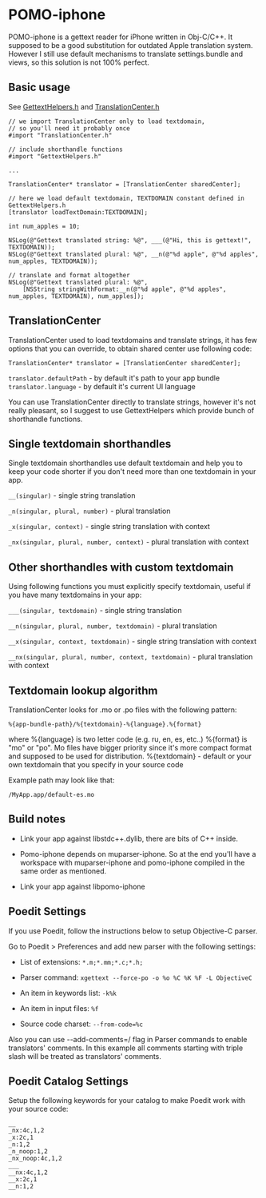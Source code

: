 # POMO-iphone

POMO-iphone is a gettext reader for iPhone written in Obj-C/C++. It supposed to be a good substitution for outdated Apple translation system. However I still use default mechanisms to translate settings.bundle and views, so this solution is not 100% perfect.

## Basic usage

See [GettextHelpers.h](https://github.com/pronebird/pomo-iphone/blob/master/pomo-iphone/GettextHelpers.h) and [TranslationCenter.h](https://github.com/pronebird/pomo-iphone/blob/master/pomo-iphone/TranslationCenter.h)

    // we import TranslationCenter only to load textdomain,
    // so you'll need it probably once
    #import "TranslationCenter.h"

    // include shorthandle functions
    #import "GettextHelpers.h"

    ...

    TranslationCenter* translator = [TranslationCenter sharedCenter];

    // here we load default textdomain, TEXTDOMAIN constant defined in GettextHelpers.h
    [translator loadTextDomain:TEXTDOMAIN];

    int num_apples = 10;

    NSLog(@"Gettext translated string: %@", ___(@"Hi, this is gettext!", TEXTDOMAIN));
    NSLog(@"Gettext translated plural: %@", __n(@"%d apple", @"%d apples", num_apples, TEXTDOMAIN));

    // translate and format altogether
    NSLog(@"Gettext translated plural: %@",
        [NSString stringWithFormat:__n(@"%d apple", @"%d apples", num_apples, TEXTDOMAIN), num_apples]);

## TranslationCenter

TranslationCenter used to load textdomains and translate strings, it has few options that you can override, to obtain shared center use following code:

    TranslationCenter* translator = [TranslationCenter sharedCenter];

`translator.defaultPath` - by default it's path to your app bundle
`translator.language` - by default it's current UI language

You can use TranslationCenter directly to translate strings, however it's not really pleasant, so I suggest to use GettextHelpers which provide bunch of shorthandle functions.

## Single textdomain shorthandles

Single textdomain shorthandles use default textdomain and help you to keep your code shorter if you don't need more than one textdomain in your app.

`__(singular)` - single string translation

`_n(singular, plural, number)` - plural translation

`_x(singular, context)` - single string translation with context

`_nx(singular, plural, number, context)` - plural translation with context

## Other shorthandles with custom textdomain

Using following functions you must explicitly specify textdomain, useful if you have many textdomains in your app:

`___(singular, textdomain)` - single string translation

`__n(singular, plural, number, textdomain)` - plural translation

`__x(singular, context, textdomain)` - single string translation with context

`__nx(singular, plural, number, context, textdomain)` - plural translation with context

## Textdomain lookup algorithm

TranslationCenter looks for .mo or .po files with the following pattern:

`%{app-bundle-path}/%{textdomain}-%{language}.%{format}`

where %{language} is two letter code (e.g. ru, en, es, etc..)
%{format} is "mo" or "po". Mo files have bigger priority since it's more compact format and supposed to be used for distribution.
%{textdomain} - default or your own textdomain that you specify in your source code

Example path may look like that:

`/MyApp.app/default-es.mo`

## Build notes

- Link your app against libstdc++.dylib, there are bits of C++ inside.

- Pomo-iphone depends on muparser-iphone. So at the end you'll have a workspace with muparser-iphone and pomo-iphone compiled in the same order as mentioned.

- Link your app against libpomo-iphone

## Poedit Settings

If you use Poedit, follow the instructions below to setup Objective-C parser.

Go to Poedit > Preferences and add new parser with the following settings:

- List of extensions:
`*.m;*.mm;*.c;*.h;`

- Parser command:
`xgettext --force-po -o %o %C %K %F -L ObjectiveC`

- An item in keywords list:
`-k%k`

- An item in input files:
`%f`

- Source code charset:
`--from-code=%c`

Also you can use --add-comments=/ flag in Parser commands to enable translators' comments. In this example all comments starting with triple slash will be treated as translators' comments.

## Poedit Catalog Settings

Setup the following keywords for your catalog to make Poedit work with your source code:

    __
    _nx:4c,1,2
    _x:2c,1
    _n:1,2
    _n_noop:1,2
    _nx_noop:4c,1,2
    ___
    __nx:4c,1,2
    __x:2c,1
    __n:1,2

